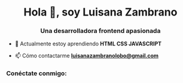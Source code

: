 <h1 align="center">Hola 👋, soy Luisana Zambrano</h1>
<h3 align="center">Una desarrolladora frontend apasionada</h3>

- 🌱 Actualmente estoy aprendiendo **HTML CSS JAVASCRIPT**

- 📫 Cómo contactarme **luisanazambranolobo@gmail.com**

<h3 align="left">Conéctate conmigo:</h3>
<p align="left">
</p>
